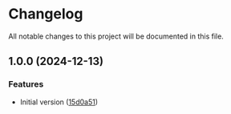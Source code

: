 # Changelog

All notable changes to this project will be documented in this file.

## 1.0.0 (2024-12-13)

### Features

* Initial version ([15d0a51](https://github.com/opsworks-co/aws-helm-kubectl/commit/15d0a51ed0257e9f9bd3b187eea27d8019f76819))
